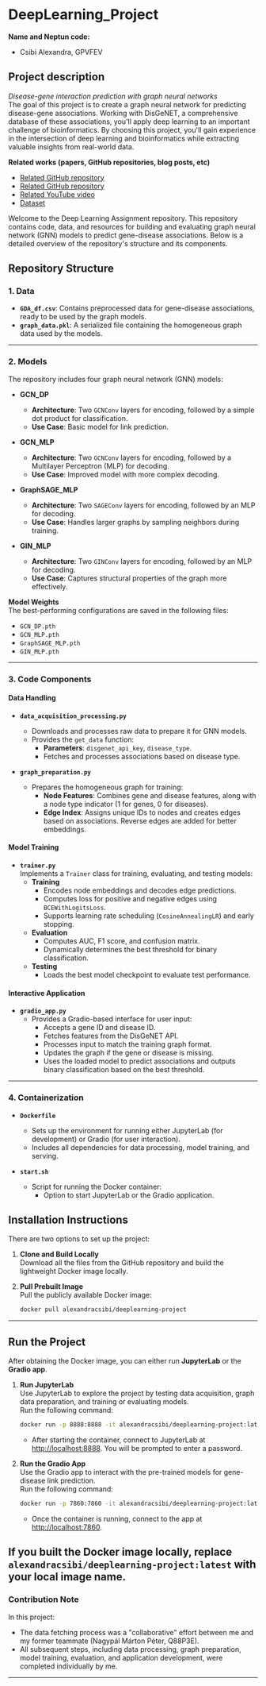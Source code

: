 # DeepLearning_Project
**Name and Neptun code:** <br>
- Csibi Alexandra, GPVFEV

## Project description
*Disease-gene interaction prediction with graph neural networks* <br>
The goal of this project is to create a graph neural network for predicting disease-gene associations. Working with DisGeNET, a comprehensive database of these associations, you'll apply deep learning to an important challenge of bioinformatics. By choosing this project, you'll gain experience in the intersection of deep learning and bioinformatics while extracting valuable insights from real-world data.

**Related works (papers, GitHub repositories, blog posts, etc)** <br>
- [Related GitHub repository](https://github.com/pyg-team/pytorch_geometric)
- [Related GitHub repository](https://github.com/sujitpal/pytorch-gnn-tutorial-odsc2021)
- [Related YouTube video](https://www.youtube.com/watch?v=-UjytpbqX4A&list=LL&index=1)
- [Dataset](https://www.disgenet.org/)

Welcome to the Deep Learning Assignment repository. This repository contains code, data, and resources for building and evaluating graph neural network (GNN) models to predict gene-disease associations. Below is a detailed overview of the repository's structure and its components.

## Repository Structure

### 1. Data
- **`GDA_df.csv`**: Contains preprocessed data for gene-disease associations, ready to be used by the graph models.  
- **`graph_data.pkl`**: A serialized file containing the homogeneous graph data used by the models.

---

### 2. Models
The repository includes four graph neural network (GNN) models:

- **GCN_DP**  
  - **Architecture**: Two `GCNConv` layers for encoding, followed by a simple dot product for classification.  
  - **Use Case**: Basic model for link prediction.  

- **GCN_MLP**  
  - **Architecture**: Two `GCNConv` layers for encoding, followed by a Multilayer Perceptron (MLP) for decoding.  
  - **Use Case**: Improved model with more complex decoding.  

- **GraphSAGE_MLP**  
  - **Architecture**: Two `SAGEConv` layers for encoding, followed by an MLP for decoding.  
  - **Use Case**: Handles larger graphs by sampling neighbors during training.  

- **GIN_MLP**  
  - **Architecture**: Two `GINConv` layers for encoding, followed by an MLP for decoding.  
  - **Use Case**: Captures structural properties of the graph more effectively.  

**Model Weights**  
The best-performing configurations are saved in the following files:  
- `GCN_DP.pth`  
- `GCN_MLP.pth`  
- `GraphSAGE_MLP.pth`  
- `GIN_MLP.pth`

---

### 3. Code Components

#### Data Handling
- **`data_acquisition_processing.py`**  
  - Downloads and processes raw data to prepare it for GNN models.  
  - Provides the `get_data` function:  
    - **Parameters**: `disgenet_api_key`, `disease_type`.  
    - Fetches and processes associations based on disease type.  

- **`graph_preparation.py`**  
  - Prepares the homogeneous graph for training:  
    - **Node Features**: Combines gene and disease features, along with a node type indicator (1 for genes, 0 for diseases).  
    - **Edge Index**: Assigns unique IDs to nodes and creates edges based on associations. Reverse edges are added for better embeddings.

#### Model Training
- **`trainer.py`**  
  Implements a `Trainer` class for training, evaluating, and testing models:
  - **Training**  
    - Encodes node embeddings and decodes edge predictions.  
    - Computes loss for positive and negative edges using `BCEWithLogitsLoss`.  
    - Supports learning rate scheduling (`CosineAnnealingLR`) and early stopping.  
  - **Evaluation**  
    - Computes AUC, F1 score, and confusion matrix.  
    - Dynamically determines the best threshold for binary classification.  
  - **Testing**  
    - Loads the best model checkpoint to evaluate test performance.

#### Interactive Application
- **`gradio_app.py`**  
  - Provides a Gradio-based interface for user input:  
    - Accepts a gene ID and disease ID.  
    - Fetches features from the DisGeNET API.  
    - Processes input to match the training graph format.  
    - Updates the graph if the gene or disease is missing.  
    - Uses the loaded model to predict associations and outputs binary classification based on the best threshold.

---

### 4. Containerization

- **`Dockerfile`**  
  - Sets up the environment for running either JupyterLab (for development) or Gradio (for user interaction).  
  - Includes all dependencies for data processing, model training, and serving.  

- **`start.sh`**  
  - Script for running the Docker container:  
    - Option to start JupyterLab or the Gradio application.

## Installation Instructions
There are two options to set up the project:

1. **Clone and Build Locally**  
   Download all the files from the GitHub repository and build the lightweight Docker image locally.
   
2. **Pull Prebuilt Image**  
   Pull the publicly available Docker image:
   ```bash
   docker pull alexandracsibi/deeplearning-project
   ```

---

## Run the Project

After obtaining the Docker image, you can either run **JupyterLab** or the **Gradio app**.

1. **Run JupyterLab**  
   Use JupyterLab to explore the project by testing data acquisition, graph data preparation, and training or evaluating models.  
   Run the following command:
   ```bash
   docker run -p 8888:8888 -it alexandracsibi/deeplearning-project:latest
   ```  
   - After starting the container, connect to JupyterLab at [http://localhost:8888](http://localhost:8888). You will be prompted to enter a password.

2. **Run the Gradio App**  
   Use the Gradio app to interact with the pre-trained models for gene-disease link prediction.  
   Run the following command:
   ```bash
   docker run -p 7860:7860 -it alexandracsibi/deeplearning-project:latest 
   ```
   - Once the container is running, connect to the app at [http://localhost:7860](http://localhost:7860).
     
If you built the Docker image locally, replace `alexandracsibi/deeplearning-project:latest` with your local image name.
---

### Contribution Note

In this project:
- The data fetching process was a "collaborative" effort between me and my former teammate (Nagypál Márton Péter, Q88P3E).
- All subsequent steps, including data processing, graph preparation, model training, evaluation, and application development, were completed individually by me.

---


